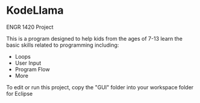 KodeLlama
=========

ENGR 1420 Project

This is a program designed to help kids from the ages of 7-13 learn the basic skills related to programming including:
- Loops
- User Input
- Program Flow
- More

To edit or run this project, copy the "GUI" folder into your workspace folder for Eclipse
